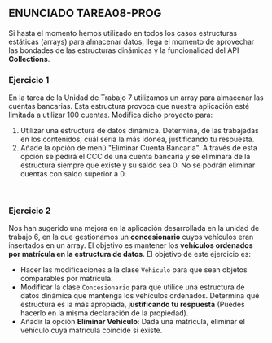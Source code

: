 ## ENUNCIADO TAREA08-PROG

Si hasta el momento hemos utilizado en todos los casos estructuras estáticas (arrays) para almacenar datos, llega el momento de aprovechar las bondades de las estructuras dinámicas y la funcionalidad del API **Collections**.

### **Ejercicio 1**

En la tarea de la Unidad de Trabajo 7 utilizamos un array para almacenar las cuentas bancarias. Esta estructura provoca que nuestra aplicación esté limitada a utilizar 100 cuentas. Modifica dicho proyecto para:

1. Utilizar una estructura de datos dinámica. Determina, de las trabajadas en los contenidos, cuál sería la más idónea, justificando tu respuesta.
2. Añade la opción de menú "Eliminar Cuenta Bancaria". A través de esta opción se pedirá el CCC de una cuenta bancaria y se eliminará de la estructura siempre que existe y su saldo sea 0. No se podrán eliminar cuentas con saldo superior a 0.

<BR>

### **Ejercicio 2**

Nos han sugerido una mejora en la aplicación desarrollada en la unidad de trabajo 6, en la que gestionamos un **concesionario** cuyos vehículos eran insertados en un array. El objetivo es mantener los **vehículos ordenados por matrícula en la estructura de datos**. El objetivo de este ejercicio es:

* Hacer las modificaciones a la clase ``Vehiculo`` para que sean objetos comparables por matrícula.
* Modificar la clase ``Concesionario`` para que utilice una estructura de datos dinámica que mantenga los vehículos ordenados. Determina qué estructura es la más apropiada, j**ustificando tu respuesta** (Puedes hacerlo en la misma declaración de la propiedad).
* Añadir la opción **Eliminar Vehículo**: Dada una matrícula, eliminar el vehículo cuya matrícula coincide si existe.